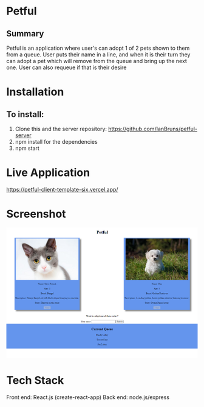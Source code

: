 # Petful

## Summary

Petful is an application where user's can adopt 1 of 2 pets shown to them from
a queue.  User puts their name in a line, and when it is their turn they can adopt
a pet which will remove from the queue and bring up the next one.  User can also 
requeue if that is their desire

# Installation

## To install:
1. Clone this and the server repository: https://github.com/IanBruns/petful-server
2. npm install for the dependencies
3. npm start

# Live Application

https://petful-client-template-six.vercel.app/

# Screenshot

![Application](/src/images/screenshot.png)

# Tech Stack

Front end: React.js (create-react-app)
Back end: node.js/express